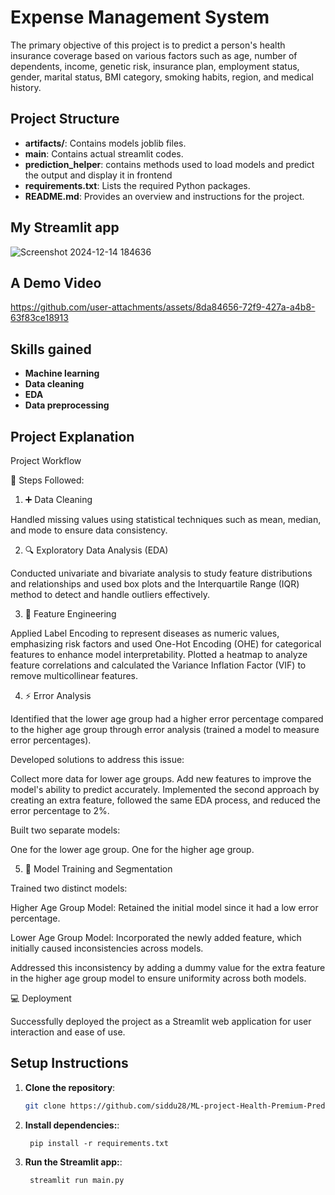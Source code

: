 # Expense Management System

The primary objective of this project is to predict a person's health insurance coverage based on various factors such as age, number of dependents, income, genetic risk, insurance plan, employment status, gender, marital status, BMI category, smoking habits, region, and medical history.

## Project Structure

- **artifacts/**: Contains models joblib files.
- **main**: Contains actual streamlit codes.
- **prediction_helper**: contains methods used to load models and predict the output and display it in frontend
- **requirements.txt**: Lists the required Python packages.
- **README.md**: Provides an overview and instructions for the project.

## My Streamlit app
![Screenshot 2024-12-14 184636](https://github.com/user-attachments/assets/dfe924ea-7cea-4da7-8223-2a848cdfe997)

## A Demo Video
https://github.com/user-attachments/assets/8da84656-72f9-427a-a4b8-63f83ce18913

## Skills gained
- **Machine learning**
- **Data cleaning**
- **EDA**
- **Data preprocessing**

## Project Explanation
Project Workflow

🚦 Steps Followed:

1. ➕ Data Cleaning

Handled missing values using statistical techniques such as mean, median, and mode to ensure data consistency.

2. 🔍 Exploratory Data Analysis (EDA)

Conducted univariate and bivariate analysis to study feature distributions and relationships and used box plots and the Interquartile Range (IQR) method to detect and handle outliers effectively.

3. 🔧 Feature Engineering

Applied Label Encoding to represent diseases as numeric values, emphasizing risk factors and used One-Hot Encoding (OHE) for categorical features to enhance model interpretability.
Plotted a heatmap to analyze feature correlations and calculated the Variance Inflation Factor (VIF) to remove multicollinear features.

4. ⚡ Error Analysis

Identified that the lower age group had a higher error percentage compared to the higher age group through error analysis (trained a model to measure error percentages).

Developed solutions to address this issue:

Collect more data for lower age groups.
Add new features to improve the model's ability to predict accurately.
Implemented the second approach by creating an extra feature, followed the same EDA process, and reduced the error percentage to 2%.

Built two separate models:

One for the lower age group.
One for the higher age group.

5. 🎨 Model Training and Segmentation

Trained two distinct models:

Higher Age Group Model: Retained the initial model since it had a low error percentage.

Lower Age Group Model: Incorporated the newly added feature, which initially caused inconsistencies across models.

Addressed this inconsistency by adding a dummy value for the extra feature in the higher age group model to ensure uniformity across both models.

💻 Deployment

Successfully deployed the project as a Streamlit web application for user interaction and ease of use.




## Setup Instructions

1. **Clone the repository**:
   ```bash
   git clone https://github.com/siddu28/ML-project-Health-Premium-Prediction.git
   ```
1. **Install dependencies:**:   
   ```commandline
    pip install -r requirements.txt
   ```

1. **Run the Streamlit app:**:   
   ```commandline
    streamlit run main.py
   ```
